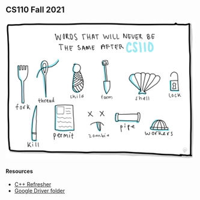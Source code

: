 ## CS110 Fall 2021

![CS110](CS110.png)

#### Resources
- [C++ Refresher](https://web.stanford.edu/class/archive/cs/cs110/cs110.1212/lectures/errata-c-plus-plus-refresher.html#(1))
- [Google Driver folder](https://drive.google.com/drive/u/0/folders/1zLLAl9akiwOvPWxl2hbX8lWZIDVvsoRf)
